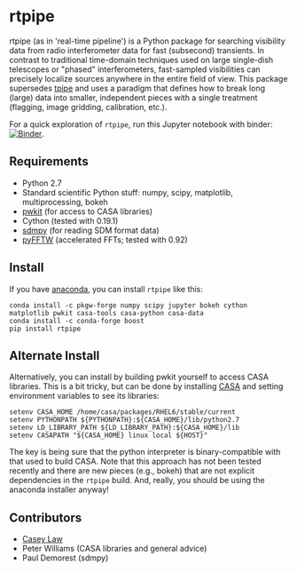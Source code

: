 rtpipe
==

rtpipe (as in 'real-time pipeline') is a Python package for searching visibility data from radio interferometer data for fast (subsecond) transients. In contrast to traditional time-domain techniques used on large single-dish telescopes or "phased" interferometers, fast-sampled visibilities can precisely localize sources anywhere in the entire field of view. This package supersedes [tpipe](http://github.com/caseyjlaw/tpipe) and uses a paradigm that defines how to break long (large) data into smaller, independent pieces with a single treatment (flagging, image gridding, calibration, etc.).

For a quick exploration of `rtpipe`, run this Jupyter notebook with binder: [![Binder](http://mybinder.org/badge.svg)](http://mybinder.org:/repo/caseyjlaw/reproducing-fast-imaging-rrats).

Requirements
---

* Python 2.7
* Standard scientific Python stuff: numpy, scipy, matplotlib, multiprocessing, bokeh
* [pwkit](http://github.com/pkgw/pwkit) (for access to CASA libraries)
* Cython (tested with 0.19.1)
* [sdmpy](http://github.com/caseyjlaw/sdmpy) (for reading SDM format data)
* [pyFFTW](https://pypi.python.org/pypi/pyFFTW) (accelerated FFTs; tested with 0.92)

Install
---

If you have [anaconda](https://www.continuum.io/downloads), you can install `rtpipe` like this:

    conda install -c pkgw-forge numpy scipy jupyter bokeh cython matplotlib pwkit casa-tools casa-python casa-data
    conda install -c conda-forge boost
    pip install rtpipe

Alternate Install
-----

Alternatively, you can install by building pwkit yourself to access CASA libraries. This is a bit tricky, but can be done by installing [CASA](https://casa.nrao.edu/) and setting environment variables to see its libraries:

    setenv CASA_HOME /home/casa/packages/RHEL6/stable/current
    setenv PYTHONPATH ${PYTHONPATH}:${CASA_HOME}/lib/python2.7
    setenv LD_LIBRARY_PATH ${LD_LIBRARY_PATH}:${CASA_HOME}/lib
    setenv CASAPATH "${CASA_HOME} linux local ${HOST}"

The key is being sure that the python interpreter is binary-compatible with that used to build CASA. Note that this approach has not been tested recently and there are new pieces (e.g., bokeh) that are not explicit dependencies in the `rtpipe` build. And, really, you should be using the anaconda installer anyway!

Contributors
---
* [Casey Law](http://www.twitter.com/caseyjlaw)
* Peter Williams (CASA libraries and general advice)
* Paul Demorest (sdmpy)

